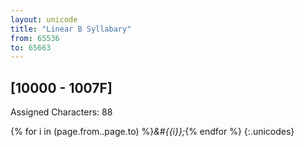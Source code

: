 ```yaml
---
layout: unicode
title: "Linear B Syllabary"
from: 65536
to: 65663
---
```


## 	[10000 - 1007F]

Assigned Characters: 88

{% for i in (page.from..page.to) %}<i>&#{{i}};</i>{% endfor %}
{:.unicodes}
